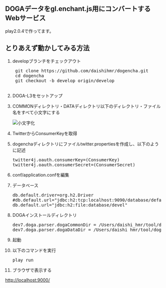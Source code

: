 DOGAデータをgl.enchant.js用にコンバートするWebサービス
------------------------------------------------------

play2.0.4で作ってます。

とりあえず動かしてみる方法
--------------------------

1. developブランチをチェックアウト

    <pre>
    git clone https://github.com/daishihmr/dogencha.git
    cd dogencha
    git checkout -b develop origin/develop
    </pre>

2. DOGA-L3をセットアップ
 1. COMMONディレクトリ・DATAディレクトリ以下のディレクトリ・ファイル名をすべて小文字にする

    ![小文字化](http://cloud.github.com/downloads/daishihmr/dogencha/tolowercase.png)

3. TwitterからConsumerKeyを取得
 1. dogenchaディレクトリにファイルtwitter.propertiesを作成し、以下のように記述

    <pre>
    twitter4j.oauth.consumerKey=(ConsumerKey)
    twitter4j.oauth.consumerSecret=(ConsumerSecret)
    </pre>

4. conf/application.confを編集
 1. データベース

    <pre>
    db.default.driver=org.h2.Driver
    #db.default.url="jdbc:h2:tcp:localhost:9090/database/default"
    db.default.url="jdbc:h2:file:database/devel"
    </pre>

 2. DOGAインストールディレクトリ

    <pre>
    dev7.doga.parser.dogaCommonDir = /Users/daishi_hmr/tool/dogacga/common
    dev7.doga.parser.dogaDataDir = /Users/daishi_hmr/tool/dogacga/data
    </pre>

5. 起動
 1. 以下のコマンドを実行

    <pre>
    play run
    </pre>

 2. ブラウザで表示する

<http://localhost:9000/>
